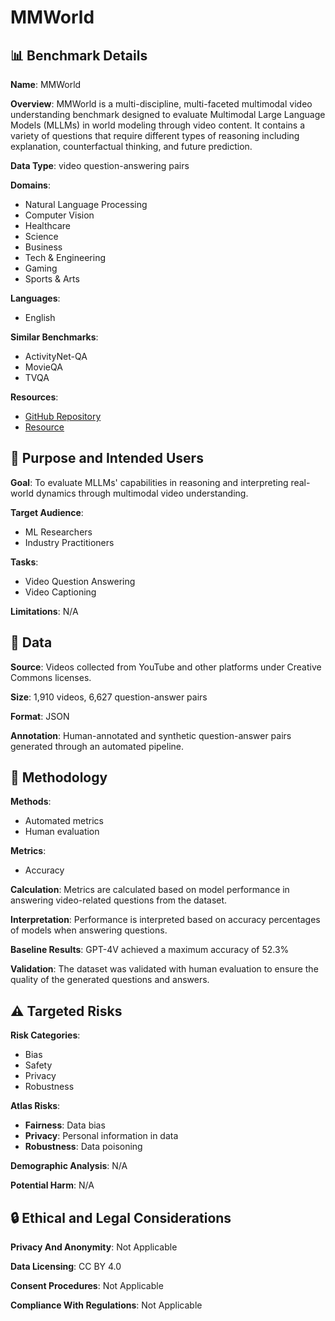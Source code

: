 # MMWorld

## 📊 Benchmark Details

**Name**: MMWorld

**Overview**: MMWorld is a multi-discipline, multi-faceted multimodal video understanding benchmark designed to evaluate Multimodal Large Language Models (MLLMs) in world modeling through video content. It contains a variety of questions that require different types of reasoning including explanation, counterfactual thinking, and future prediction.

**Data Type**: video question-answering pairs

**Domains**:
- Natural Language Processing
- Computer Vision
- Healthcare
- Science
- Business
- Tech & Engineering
- Gaming
- Sports & Arts

**Languages**:
- English

**Similar Benchmarks**:
- ActivityNet-QA
- MovieQA
- TVQA

**Resources**:
- [GitHub Repository](https://github.com/eric-ai-lab/MMWorld)
- [Resource](https://mmworld-bench.github.io/)

## 🎯 Purpose and Intended Users

**Goal**: To evaluate MLLMs' capabilities in reasoning and interpreting real-world dynamics through multimodal video understanding.

**Target Audience**:
- ML Researchers
- Industry Practitioners

**Tasks**:
- Video Question Answering
- Video Captioning

**Limitations**: N/A

## 💾 Data

**Source**: Videos collected from YouTube and other platforms under Creative Commons licenses.

**Size**: 1,910 videos, 6,627 question-answer pairs

**Format**: JSON

**Annotation**: Human-annotated and synthetic question-answer pairs generated through an automated pipeline.

## 🔬 Methodology

**Methods**:
- Automated metrics
- Human evaluation

**Metrics**:
- Accuracy

**Calculation**: Metrics are calculated based on model performance in answering video-related questions from the dataset.

**Interpretation**: Performance is interpreted based on accuracy percentages of models when answering questions.

**Baseline Results**: GPT-4V achieved a maximum accuracy of 52.3%

**Validation**: The dataset was validated with human evaluation to ensure the quality of the generated questions and answers.

## ⚠️ Targeted Risks

**Risk Categories**:
- Bias
- Safety
- Privacy
- Robustness

**Atlas Risks**:
- **Fairness**: Data bias
- **Privacy**: Personal information in data
- **Robustness**: Data poisoning

**Demographic Analysis**: N/A

**Potential Harm**: N/A

## 🔒 Ethical and Legal Considerations

**Privacy And Anonymity**: Not Applicable

**Data Licensing**: CC BY 4.0

**Consent Procedures**: Not Applicable

**Compliance With Regulations**: Not Applicable
